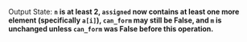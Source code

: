 Output State: **`n` is at least 2, `assigned` now contains at least one more element (specifically `a[i]`), `can_form` may still be False, and `m` is unchanged unless `can_form` was False before this operation.**